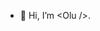 - 👋 Hi, I’m \<Olu \/\>.

<!---
afrizuko/afrizuko is a ✨ special ✨ repository because its `README.md` (this file) appears on your GitHub profile.
You can click the Preview link to take a look at your changes.
--->
